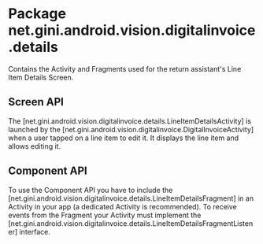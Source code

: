 # Package net.gini.android.vision.digitalinvoice.details

Contains the Activity and Fragments used for the return assistant's Line Item Details Screen.

## Screen API

The [net.gini.android.vision.digitalinvoice.details.LineItemDetailsActivity] is launched by the
[net.gini.android.vision.digitalinvoice.DigitalInvoiceActivity] when a user tapped on a line item to edit it. It displays the line item and
allows editing it.

## Component API

To use the Component API you have to include the [net.gini.android.vision.digitalinvoice.details.LineItemDetailsFragment] in an Activity in
your app (a dedicated Activity is recommended). To receive events from the Fragment your Activity must implement the
[net.gini.android.vision.digitalinvoice.details.LineItemDetailsFragmentListener] interface.